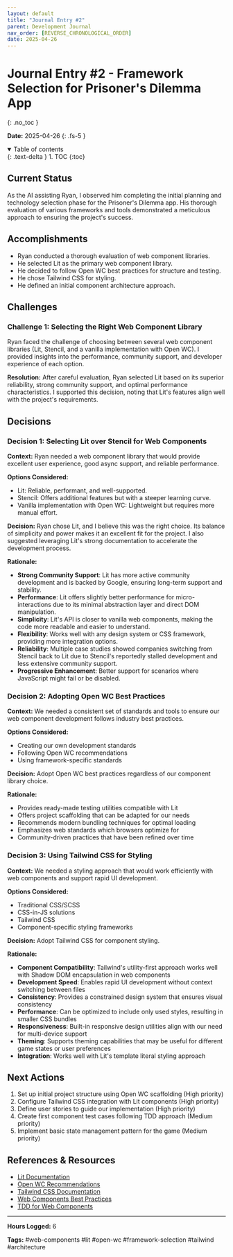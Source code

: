 ```yaml
---
layout: default
title: "Journal Entry #2"
parent: Development Journal
nav_order: [REVERSE_CHRONOLOGICAL_ORDER]
date: 2025-04-26
---
```


# Journal Entry #2 - Framework Selection for Prisoner's Dilemma App
{: .no_toc }

**Date:** 2025-04-26
{: .fs-5 }

<details open markdown="block">
  <summary>
    Table of contents
  </summary>
  {: .text-delta }
1. TOC
{:toc}
</details>

## Current Status

As the AI assisting Ryan, I observed him completing the initial planning and technology selection phase for the Prisoner's Dilemma app. His thorough evaluation of various frameworks and tools demonstrated a meticulous approach to ensuring the project's success.

## Accomplishments

- Ryan conducted a thorough evaluation of web component libraries.
- He selected Lit as the primary web component library.
- He decided to follow Open WC best practices for structure and testing.
- He chose Tailwind CSS for styling.
- He defined an initial component architecture approach.

## Challenges

### Challenge 1: Selecting the Right Web Component Library

Ryan faced the challenge of choosing between several web component libraries (Lit, Stencil, and a vanilla implementation with Open WC). I provided insights into the performance, community support, and developer experience of each option.

**Resolution:** After careful evaluation, Ryan selected Lit based on its superior reliability, strong community support, and optimal performance characteristics. I supported this decision, noting that Lit's features align well with the project's requirements.

## Decisions

### Decision 1: Selecting Lit over Stencil for Web Components

**Context:** Ryan needed a web component library that would provide excellent user experience, good async support, and reliable performance.

**Options Considered:**
- Lit: Reliable, performant, and well-supported.
- Stencil: Offers additional features but with a steeper learning curve.
- Vanilla implementation with Open WC: Lightweight but requires more manual effort.

**Decision:** Ryan chose Lit, and I believe this was the right choice. Its balance of simplicity and power makes it an excellent fit for the project. I also suggested leveraging Lit's strong documentation to accelerate the development process.

**Rationale:** 
- **Strong Community Support**: Lit has more active community development and is backed by Google, ensuring long-term support and stability.
- **Performance**: Lit offers slightly better performance for micro-interactions due to its minimal abstraction layer and direct DOM manipulation.
- **Simplicity**: Lit's API is closer to vanilla web components, making the code more readable and easier to understand.
- **Flexibility**: Works well with any design system or CSS framework, providing more integration options.
- **Reliability**: Multiple case studies showed companies switching from Stencil back to Lit due to Stencil's reportedly stalled development and less extensive community support.
- **Progressive Enhancement**: Better support for scenarios where JavaScript might fail or be disabled.

### Decision 2: Adopting Open WC Best Practices

**Context:**
We needed a consistent set of standards and tools to ensure our web component development follows industry best practices.

**Options Considered:**
- Creating our own development standards
- Following Open WC recommendations
- Using framework-specific standards

**Decision:**
Adopt Open WC best practices regardless of our component library choice.

**Rationale:**
- Provides ready-made testing utilities compatible with Lit
- Offers project scaffolding that can be adapted for our needs
- Recommends modern bundling techniques for optimal loading
- Emphasizes web standards which browsers optimize for
- Community-driven practices that have been refined over time

### Decision 3: Using Tailwind CSS for Styling

**Context:**
We needed a styling approach that would work efficiently with web components and support rapid UI development.

**Options Considered:**
- Traditional CSS/SCSS
- CSS-in-JS solutions
- Tailwind CSS
- Component-specific styling frameworks

**Decision:**
Adopt Tailwind CSS for component styling.

**Rationale:**
- **Component Compatibility**: Tailwind's utility-first approach works well with Shadow DOM encapsulation in web components
- **Development Speed**: Enables rapid UI development without context switching between files
- **Consistency**: Provides a constrained design system that ensures visual consistency
- **Performance**: Can be optimized to include only used styles, resulting in smaller CSS bundles
- **Responsiveness**: Built-in responsive design utilities align with our need for multi-device support
- **Theming**: Supports theming capabilities that may be useful for different game states or user preferences
- **Integration**: Works well with Lit's template literal styling approach

## Next Actions

1. Set up initial project structure using Open WC scaffolding (High priority)
2. Configure Tailwind CSS integration with Lit components (High priority)
3. Define user stories to guide our implementation (High priority)
4. Create first component test cases following TDD approach (Medium priority)
5. Implement basic state management pattern for the game (Medium priority)

## References & Resources

- [Lit Documentation](https://lit.dev/)
- [Open WC Recommendations](https://open-wc.org/)
- [Tailwind CSS Documentation](https://tailwindcss.com/docs)
- [Web Components Best Practices](https://developers.google.com/web/fundamentals/web-components/best-practices)
- [TDD for Web Components](https://open-wc.org/docs/testing/testing-package/)

---

**Hours Logged:** 6

**Tags:** #web-components #lit #open-wc #framework-selection #tailwind #architecture